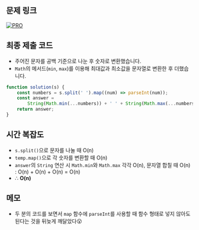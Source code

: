 ## 문제 링크

[![PRO]][Link]

## 최종 제출 코드

-   주어진 문자를 공백 기준으로 나눈 후 숫자로 변환했습니다.
-   `Math`의 메서드(`min`, `max`)를 이용해 최대값과 최소값을 문자열로 변환한 후 더했습니다.

```js
function solution(s) {
    const numbers = s.split(' ').map((num) => parseInt(num));
    const answer =
        String(Math.min(...numbers)) + ' ' + String(Math.max(...numbers));
    return answer;
}
```

## 시간 복잡도

-   `s.split()`으로 문자를 나눌 때 O(n)
-   `temp.map()`으로 각 숫자를 변환할 때 O(n)
-   `answer`의 `String` 연산 시 `Math.min`와 `Math.max` 각각 O(n), 문자열 합칠 때 O(n) : O(n) + O(n) + O(n) = O(n)
-   ∴ **O(n)**

## 메모

-   두 분의 코드를 보면서 `map` 함수에 `parseInt`를 사용할 때 함수 형태로 넣지 않아도 된다는 것을 뒤늦게 깨달았다😮

<!---------------------------------------------------------------------------->

[PRO]: https://github.com/chopinoff/js-algorithm/assets/107768516/6bb592e8-21d7-4244-91bb-8708f1f8ebb0
[BOJ]: https://github.com/chopinoff/js-algorithm/assets/107768516/ab4a009d-7575-4362-8a74-ebd2476570e4
[Link]: https://school.programmers.co.kr/learn/courses/30/lessons/12939
